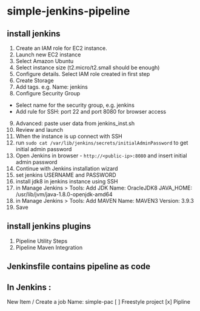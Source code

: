 # simple-jenkins-pipeline

## install jenkins
1. Create an IAM role for EC2 instance.
2. Launch new EC2 instance
3. Select Amazon Ubuntu
4. Select instance size (t2.micro/t2.small should be enough)
5. Configure details. Select IAM role created in first step
6. Create Storage
7. Add tags. e.g. Name: jenkins 
8. Configure Security Group
  * Select name for the security group, e.g. jenkins
  * Add rule for SSH: port 22 and port 8080 for browser access
9. Advanced: paste user data from jenkins_inst.sh
10. Review and launch
11. When the instance is up connect with SSH 
12. run `sudo cat /var/lib/jenkins/secrets/initialAdminPassword` to get initial admin password
13. Open Jenkins in browser - `http://<public-ip>:8080` and insert initial admin password 
14. Continue with Jenkins installation wizard
15. set jenkins USERNAME and PASSWORD
16. install jdk8 in jenkins instance using SSH
17. in Manage Jenkins > Tools: Add JDK
    Name: OracleJDK8
    JAVA_HOME: /usr/lib/jvm/java-1.8.0-openjdk-amd64
18. in Manage Jenkins > Tools: Add MAVEN
Name: MAVEN3
Version: 3.9.3
19. Save

## install jenkins plugins
1. Pipeline Utility Steps
2. Pipeline Maven Integration

## Jenkinsfile contains pipeline as code
## In Jenkins :
New Item / Create a job
    Name: simple-pac
    [ ] Freestyle project
    [x] Pipline
